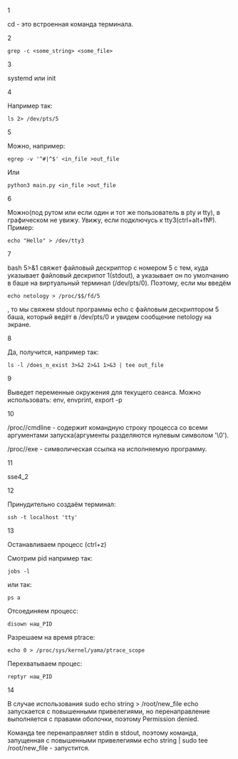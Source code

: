 1

cd - это встроенная команда терминала. 

2

    grep -c <some_string> <some_file>

3

systemd или init

4

Например так: 

    ls 2> /dev/pts/5

5

Можно, например: 

    egrep -v '^#|^$' <in_file >out_file

Или 

    python3 main.py <in_file >out_file

6

Можно(под рутом или если один и тот же пользователь в pty и tty), в графическом не увижу. Увижу, если подключусь к tty3(ctrl+alt+f№). Пример: 

    echo "Hello" > /dev/tty3

7

bash 5>&1 свяжет файловый дескриптор с номером 5 с тем, куда указывает файловый дескрипот 1(stdout), а указывает он по умолчанию в баше на виртуальный терминал (/dev/pts/0). Поэтому, если мы введём 

    echo netology > /proc/$$/fd/5

, то мы свяжем stdout программы echo с файловым дескриптором 5 баша, который ведёт в /dev/pts/0 и увидем сообщение netology на экране.

8

Да, получится, например так: 

    ls -l /does_n_exist 3>&2 2>&1 1>&3 | tee out_file  

9

Выведет переменные окружения для текущего сеанса. Можно использовать: env, envprint, export -p

10

/proc/<PID>/cmdline - содержит командную строку процесса <PID> со всеми аргументами запуска(аргументы разделяются нулевым символом '\0').

/proc/<PID>/exe - символическая ссылка на исполняемую программу.

11

sse4_2

12

Принудительно создаём терминал: 

    ssh -t localhost 'tty'

13

Останавливаем процесс (ctrl+z) 

Смотрим pid например так: 

	jobs -l 

или так: 
	
	ps a

Отсоединяем процесс: 
	
	disown наш_PID

Разрешаем на время ptrace: 

	echo 0 > /proc/sys/kernel/yama/ptrace_scope 

Перехватываем процес: 

	reptyr наш_PID

14

В случае использования sudo echo string > /root/new_file echo запускается с повышенными привелегиями, но перенаправление выполняется с правами оболочки, поэтому Permission denied. 

Команда tee перенаправляет stdin в stdout, поэтому команда, запущенная с повышенными привелегиями echo string | sudo tee /root/new_file - запустится. 
